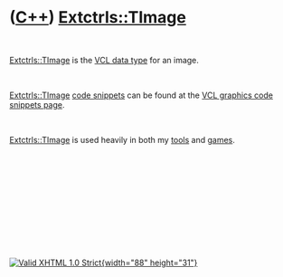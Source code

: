 



 

 

 

 

 

([C++](Cpp.htm)) [Extctrls::TImage](CppTImage.htm)
==================================================

 

[Extctrls::TImage](CppTImage.htm) is the [VCL data
type](CppVclDataType.htm) for an image.

 

[Extctrls::TImage](CppTImage.htm) [code snippets](CppCodeSnippets.htm)
can be found at the [VCL graphics code snippets
page](CppVclGraphics.htm).

 

[Extctrls::TImage](CppTImage.htm) is used heavily in both my
[tools](Tools.htm) and [games](Games.htm).

 

 

 

 

 





 

[![Valid XHTML 1.0 Strict](valid-xhtml10.png){width="88"
height="31"}](http://validator.w3.org/check?uri=referer)
